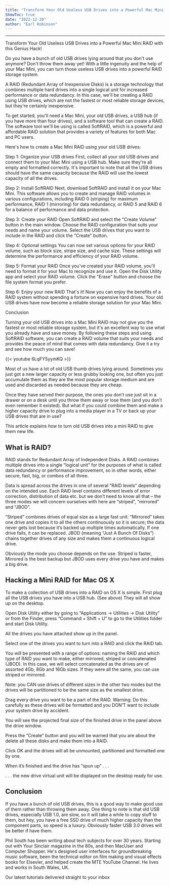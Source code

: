 ```yaml
---
title: "Transform Your Old Useless USB Drives into a Powerful Mac Mini RAID with this Genius Hack!"
ShowToc: true 
date: "2022-12-20"
author: "Earl Robinson"
---
```

*****
Transform Your Old Useless USB Drives into a Powerful Mac Mini RAID with this Genius Hack!

Do you have a bunch of old USB drives lying around that you don't use anymore? Don't throw them away yet! With a little ingenuity and the help of your Mac Mini, you can turn those useless USB drives into a powerful RAID storage system.

A RAID (Redundant Array of Inexpensive Disks) is a storage technology that combines multiple hard drives into a single logical unit for increased performance or data redundancy. In this case, we'll be creating a RAID using USB drives, which are not the fastest or most reliable storage devices, but they're certainly inexpensive.

To get started, you'll need a Mac Mini, your old USB drives, a USB hub (if you have more than four drives), and a software tool that can create a RAID. The software tool we'll be using is called SoftRAID, which is a powerful and affordable RAID solution that provides a variety of features for both Mac and PC users.

Here's how to create a Mac Mini RAID using your old USB drives:

Step 1: Organize your USB drives
First, collect all your old USB drives and connect them to your Mac Mini using a USB hub. Make sure they're all empty and formatted correctly. It's important to note that all the USB drives should have the same capacity because the RAID will use the lowest capacity of all the drives.

Step 2: Install SoftRAID
Next, download SoftRAID and install it on your Mac Mini. This software allows you to create and manage RAID volumes in various configurations, including RAID 0 (striping) for maximum performance, RAID 1 (mirroring) for data redundancy, or RAID 5 and RAID 6 for a balance of performance and data protection.

Step 3: Create your RAID
Open SoftRAID and select the "Create Volume" button in the main window. Choose the RAID configuration that suits your needs and name your volume. Select the USB drives that you want to include in the RAID and click the "Create" button.

Step 4: Optional settings
You can now set various options for your RAID volume, such as block size, stripe size, and cache size. These settings will determine the performance and efficiency of your RAID volume.

Step 5: Format your RAID
Once you've created your RAID volume, you'll need to format it for your Mac to recognize and use it. Open the Disk Utility app and select your RAID volume. Click the "Erase" button and choose the file system format you prefer.

Step 6: Enjoy your new RAID
That's it! Now you can enjoy the benefits of a RAID system without spending a fortune on expensive hard drives. Your old USB drives have now become a reliable storage solution for your Mac Mini.

Conclusion

Turning your old USB drives into a Mac Mini RAID may not give you the fastest or most reliable storage system, but it's an excellent way to use what you already have and save money. By following these steps and using SoftRAID software, you can create a RAID volume that suits your needs and provides the peace of mind that comes with data redundancy. Give it a try and see how much you can save!

{{< youtube 6LqFY5yymKQ >}} 



Most of us have a lot of old USB thumb drives lying around. Sometimes you just got a new larger capacity or less grubby looking one, but often you just accumulate them as they are the most popular storage medium and are used and discarded as needed because they are cheap.
 
Once they have served their purpose, the ones you don’t use just sit in a drawer or on a desk until you throw them away or lose them (and you don’t even remember it existed). But what if you could combine them and make a higher capacity drive to plug into a media player in a TV or back up your USB drives that are in use?
 
This article explains how to turn old USB drives into a mini RAID to give them new life.
 
## What is RAID?
 
RAID stands for Redundant Array of Independent Disks. A RAID combines multiple drives into a single “logical unit” for the purposes of what is called data redundancy or performance improvement, so in other words, either secure, fast, big, or combos of all three.
 
Data is spread across the drives in one of several “RAID levels” depending on the intended use. Each RAID level contains different levels of error correction, distribution of data etc. but we don’t need to know all that – the three modes we will concern ourselves with here are “striped”, “mirrored” and “JBOD”.
 

 
“Striped” combines drives of equal size as a large fast unit. “Mirrored” takes one drive and copies it to all the others continuously so it is secure; the data never gets lost because it’s backed up multiple times automatically. If one drive fails, it can be replaced. JBOD (meaning “Just A Bunch Of Disks”) chains together drives of any size and makes them a continuous logical drive.
 
Obviously the mode you choose depends on the use. Striped is faster, Mirrored is the best backup but JBOD uses every drive you have and makes a big drive.
 
## Hacking a Mini RAID for Mac OS X
 
To make a collection of USB drives into a RAID on OS X is simple. First plug all the USB drives you have into a USB hub. (See above) They will all show up on the desktop.
 
Open Disk Utility either by going to “Applications -> Utilities -> Disk Utility” or from the Finder, press “Command + Shift + U” to go to the Utilities folder and start Disk Utility.
 
All the drives you have attached show up in the panel.
 
Select one of the drives you want to turn into a RAID and click the RAID tab.
 
You will be presented with a range of options: naming the RAID and which type of RAID you want to make, either mirrored, striped or concatenated (JBOD). In this case, we will select concatenated as the drives are of assorted 4Gb, 8Gb and 16Gb sizes. If they were all the same, you can use striped or mirrored. 
 
Note: you CAN use drives of different sizes in the other two modes but the drives will be partitioned to be the same size as the smallest drive.
 
Drag every drive you want to be a part of the RAID. Warning: Do this carefully as these drives will be formatted and you DON’T want to include your system drive by accident.
 
You will see the projected final size of the finished drive in the panel above the drive window.
 
Press the “Create” button and you will be warned that you are about the delete all these disks and make them into a RAID.
 
Click OK and the drives will all be unmounted, partitioned and formatted one by one.
 
When it’s finished and the drive has “spun up” . . .
 
. . . the new drive virtual unit will be displayed on the desktop ready for use.
 
## Conclusion
 
If you have a bunch of old USB drives, this is a good way to make good use of them rather than throwing them away. One thing to note is that old USB drives, especially USB 1.0, are slow, so it will take a while to copy stuff to them, but hey, you have a free SSD drive of much higher capacity than the component parts, so speed is a luxury. Obviously faster USB 3.0 drives will be better if have them.
 
Phil South has been writing about tech subjects for over 30 years. Starting out with Your Sinclair magazine in the 80s, and then MacUser and Computer Shopper. He's designed user interfaces for groundbreaking music software, been the technical editor on film making and visual effects books for Elsevier, and helped create the MTE YouTube Channel. He lives and works in South Wales, UK.
 
Our latest tutorials delivered straight to your inbox





